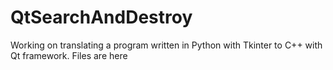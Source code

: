 # QtSearchAndDestroy
Working on translating a program written in Python with Tkinter to C++ with Qt framework. Files are here
